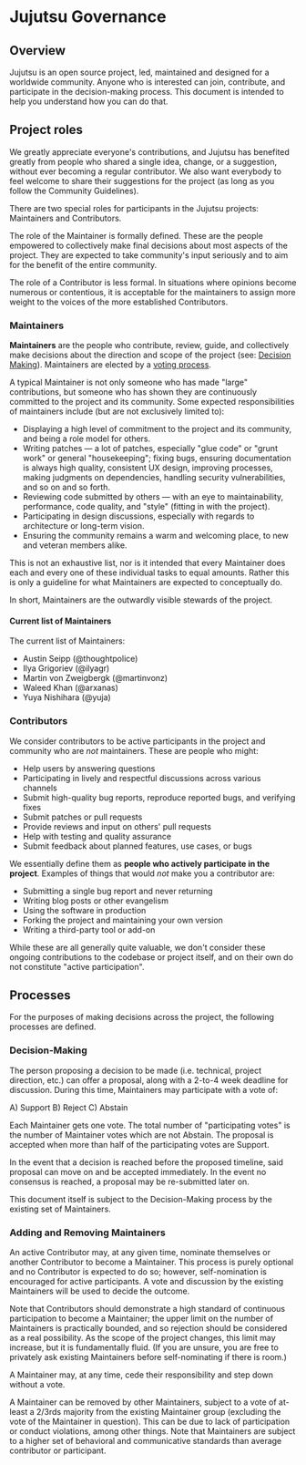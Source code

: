 # Jujutsu Governance

## Overview

Jujutsu is an open source project, led, maintained and designed for a worldwide
community. Anyone who is interested can join, contribute, and participate in the
decision-making process. This document is intended to help you understand how
you can do that.

## Project roles

We greatly appreciate everyone's contributions, and Jujutsu has benefited
greatly from people who shared a single idea, change, or a suggestion, without
ever becoming a regular contributor. We also want everybody to feel welcome to
share their suggestions for the project (as long as you follow the Community
Guidelines).

There are two special roles for participants in the Jujutsu projects:
Maintainers and Contributors.

The role of the Maintainer is formally defined. These are the people empowered
to collectively make final decisions about most aspects of the project. They are
expected to take community's input seriously and to aim for the benefit of the
entire community.

The role of a Contributor is less formal. In situations where opinions become
numerous or contentious, it is acceptable for the maintainers to assign more
weight to the voices of the more established Contributors.

### Maintainers

**Maintainers** are the people who contribute, review, guide, and collectively
make decisions about the direction and scope of the project (see:
[Decision Making](#decision-making)). Maintainers are elected by a
[voting process](#adding-and-removing-maintainers).

A typical Maintainer is not only someone who has made "large" contributions, but
someone who has shown they are continuously committed to the project and its
community. Some expected responsibilities of maintainers include (but are not
exclusively limited to):

- Displaying a high level of commitment to the project and its community, and
  being a role model for others.
- Writing patches &mdash; a lot of patches, especially "glue code" or "grunt
  work" or general "housekeeping"; fixing bugs, ensuring documentation is always
  high quality, consistent UX design, improving processes, making judgments on
  dependencies, handling security vulnerabilities, and so on and so forth.
- Reviewing code submitted by others &mdash; with an eye to maintainability,
  performance, code quality, and "style" (fitting in with the project).
- Participating in design discussions, especially with regards to architecture
  or long-term vision.
- Ensuring the community remains a warm and welcoming place, to new and veteran
  members alike.

This is not an exhaustive list, nor is it intended that every Maintainer does
each and every one of these individual tasks to equal amounts. Rather this is
only a guideline for what Maintainers are expected to conceptually do.

In short, Maintainers are the outwardly visible stewards of the project.

#### Current list of Maintainers

The current list of Maintainers:

- Austin Seipp (@thoughtpolice)
- Ilya Grigoriev (@ilyagr)
- Martin von Zweigbergk (@martinvonz)
- Waleed Khan (@arxanas)
- Yuya Nishihara (@yuja)

### Contributors

We consider contributors to be active participants in the project and community
who are _not_ maintainers. These are people who might:

- Help users by answering questions
- Participating in lively and respectful discussions across various channels
- Submit high-quality bug reports, reproduce reported bugs, and verifying fixes
- Submit patches or pull requests
- Provide reviews and input on others' pull requests
- Help with testing and quality assurance
- Submit feedback about planned features, use cases, or bugs

We essentially define them as **people who actively participate in the
project**. Examples of things that would _not_ make you a contributor are:

- Submitting a single bug report and never returning
- Writing blog posts or other evangelism
- Using the software in production
- Forking the project and maintaining your own version
- Writing a third-party tool or add-on

While these are all generally quite valuable, we don't consider these ongoing
contributions to the codebase or project itself, and on their own do not
constitute "active participation".

## Processes

For the purposes of making decisions across the project, the following processes
are defined.

### Decision-Making

The person proposing a decision to be made (i.e. technical, project direction,
etc.) can offer a proposal, along with a 2-to-4 week deadline for discussion.
During this time, Maintainers may participate with a vote of:

A) Support B) Reject C) Abstain

Each Maintainer gets one vote. The total number of "participating votes" is the
number of Maintainer votes which are not Abstain. The proposal is accepted when
more than half of the participating votes are Support.

In the event that a decision is reached before the proposed timeline, said
proposal can move on and be accepted immediately. In the event no consensus is
reached, a proposal may be re-submitted later on.

This document itself is subject to the Decision-Making process by the existing
set of Maintainers.

### Adding and Removing Maintainers

An active Contributor may, at any given time, nominate themselves or another
Contributor to become a Maintainer. This process is purely optional and no
Contributor is expected to do so; however, self-nomination is encouraged for
active participants. A vote and discussion by the existing Maintainers will be
used to decide the outcome.

Note that Contributors should demonstrate a high standard of continuous
participation to become a Maintainer; the upper limit on the number of
Maintainers is practically bounded, and so rejection should be considered as a
real possibility. As the scope of the project changes, this limit may increase,
but it is fundamentally fluid. (If you are unsure, you are free to privately ask
existing Maintainers before self-nominating if there is room.)

A Maintainer may, at any time, cede their responsibility and step down without a
vote.

A Maintainer can be removed by other Maintainers, subject to a vote of at-least
a 2/3rds majority from the existing Maintainer group (excluding the vote of the
Maintainer in question). This can be due to lack of participation or conduct
violations, among other things. Note that Maintainers are subject to a higher
set of behavioral and communicative standards than average contributor or
participant.
